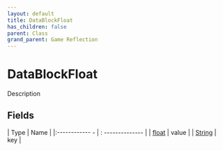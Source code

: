 ```yaml
---
layout: default
title: DataBlockFloat
has_children: false
parent: Class
grand_parent: Game Reflection
---
```

# DataBlockFloat
Description 

## Fields
| Type | Name |
|:------------ - | : -------------- |
| [float](game-reflection/components/float.md) | value |
| [String](game-reflection/components/string.md) | key |
